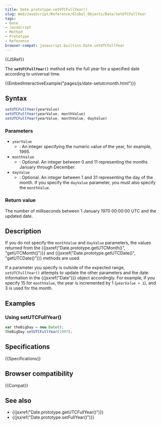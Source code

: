 ```yaml
---
title: Date.prototype.setUTCFullYear()
slug: Web/JavaScript/Reference/Global_Objects/Date/setUTCFullYear
tags:
- Date
- JavaScript
- Method
- Prototype
- Reference
browser-compat: javascript.builtins.Date.setUTCFullYear
---
```

{{JSRef}}

The **`setUTCFullYear()`** method sets the full year for a specified date
according to universal time.

{{EmbedInteractiveExample("pages/js/date-setutcmonth.html")}}

## Syntax

```js
setUTCFullYear(yearValue)
setUTCFullYear(yearValue, monthValue)
setUTCFullYear(yearValue, monthValue, dayValue)
```

### Parameters

*   `yearValue`
    *   : An integer specifying the numeric value of the year, for example, 1995.
*   `monthValue`
    *   : Optional. An integer between 0 and 11 representing the months January
        through December.
*   `dayValue`
    *   : Optional. An integer between 1 and 31 representing the day of the month.
        If you specify the `dayValue` parameter, you must also specify the
        `monthValue`.

### Return value

The number of milliseconds between 1 January 1970 00:00:00 UTC and the updated
date.

## Description

If you do not specify the `monthValue` and `dayValue` parameters, the values
returned from the
{{jsxref("Date.prototype.getUTCMonth()", "getUTCMonth()")}}
and {{jsxref("Date.prototype.getUTCDate()", "getUTCDate()")}}
methods are used.

If a parameter you specify is outside of the expected range, `setUTCFullYear()`
attempts to update the other parameters and the date information in the
{{jsxref("Date")}} object accordingly. For example, if you specify 15 for
`monthValue`, the year is incremented by 1 (<code><var>yearValue</var> +
1</code>), and 3 is used for the month.

## Examples

### Using setUTCFullYear()

```js
var theBigDay = new Date();
theBigDay.setUTCFullYear(1997);
```

## Specifications

{{Specifications}}

## Browser compatibility

{{Compat}}

## See also

*   {{jsxref("Date.prototype.getUTCFullYear()")}}
*   {{jsxref("Date.prototype.setFullYear()")}}
